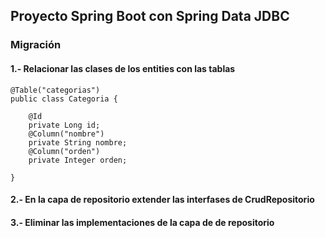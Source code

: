 ## Proyecto Spring Boot con Spring Data JDBC


### Migración

#### 1.- Relacionar las clases de los entities con las tablas
```
@Table("categorias")
public class Categoria {

    @Id
    private Long id;
    @Column("nombre")
    private String nombre;
    @Column("orden")
    private Integer orden;

}
```


#### 2.- En la capa de repositorio extender las interfases de CrudRepositorio 
#### 3.- Eliminar las implementaciones de la capa de de repositorio
